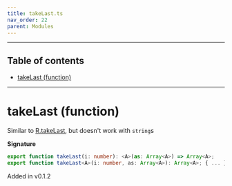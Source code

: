 ```yaml
---
title: takeLast.ts
nav_order: 22
parent: Modules
---
```


---

<h2 class="text-delta">Table of contents</h2>

- [takeLast (function)](#takelast-function)

---

# takeLast (function)

Similar to [R.takeLast](https://ramdajs.com/docs/#takeLast), but doesn't work with `string`s

**Signature**

```ts
export function takeLast(i: number): <A>(as: Array<A>) => Array<A>;
export function takeLast<A>(i: number, as: Array<A>): Array<A>; { ... }
```

Added in v0.1.2

